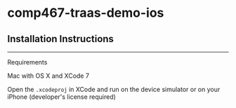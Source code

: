 # comp467-traas-demo-ios

## Installation Instructions
---
Requirements

Mac with OS X and XCode 7

Open the `.xcodeproj` in XCode and run on the device simulator or on your iPhone (developer's license required)
